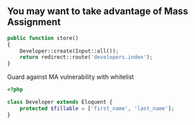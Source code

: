You may want to take advantage of Mass Assignment
------------------------------------------------
```php
public function store()
{
	Developer::create(Input::all());
	return redirect::route('developers.index');
}
```

Guard against MA vulnerability with whitelist

```php
<?php

class Developer extends Eloquent {
	protected $fillable = ['first_name', 'last_name'];
}
```
